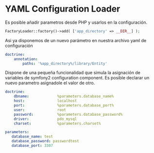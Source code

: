 YAML Configuration Loader
================

Es posible añadir parametros desde PHP y usarlos en la configuración.

```php
FactoryLoader::factory()->add( ['app_directory' => __DIR__] );
```

Asi ya disponemos de un nuevo parámetro en nuestra archivo yaml de configuración

```yaml
doctrine:
    annotation:
        paths: '%app_directory%/library/Entity'
```

Dispone de una pequeña funcionalidad que simula la asignación de variables de symfony2 configuration component.
Es posible declarar un nuevo parametro asignadole el valor de otro.

```yaml
doctrine:
    dbname:             %parameters.database_name%
    host:               localhost
    port:               %parameters.database_port%
    user:               root
    password:           %parameters.database_password%
    driver:             pdo_mysql
    charset:            %parameters.charset%

parameters:
   database_name: test
   database_password: passwordtest
   database_port: 3307
```
